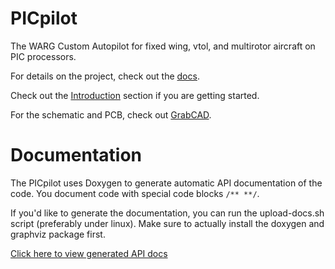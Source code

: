 PICpilot
====================

The WARG Custom Autopilot for fixed wing, vtol, and multirotor aircraft on PIC processors.

For details on the project, check out the [docs](http://docs.uwarg.com/picpilot/).

Check out the [Introduction](http://docs.uwarg.com/picpilot/introduction/) section if you are getting started.

For the schematic and PCB, check out [GrabCAD](https://workbench.grabcad.com/workbench/projects/gcMS11AcdVnQvS14KhtlL2Ihf33rdxOGKYGdbkc53rDmB_#/folder/1932453).

# Documentation

The PICpilot uses Doxygen to generate automatic API documentation of the code. You document code with special code blocks `/** **/`.

If you'd like to generate the documentation, you can run the upload-docs.sh script (preferably under linux). Make sure to actually 
install the doxygen and graphviz package first.

[Click here to view generated API docs](http://uwarg.github.io/PICpilot/)
